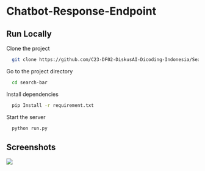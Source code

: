 # Chatbot-Response-Endpoint


## Run Locally

Clone the project

```bash
  git clone https://github.com/C23-DF02-DiskusAI-Dicoding-Indonesia/SearchBar-Suggestion-Endpoint.git
```

Go to the project directory

```bash
  cd search-bar
```

Install dependencies

```bash
  pip Install -r requirement.txt
```

Start the server

```bash
  python run.py
```




## Screenshots

<img src="/search-bar/static/images/search.png"></img>
